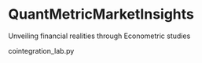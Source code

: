 # QuantMetricMarketInsights
Unveiling financial realities through Econometric studies


cointegration_lab.py

